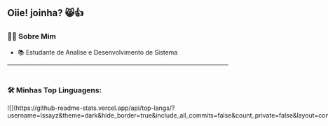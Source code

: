 
## Oiie! joinha? 😸👍

### 👩‍💻 Sobre Mim
- 📚 Estudante de Analise e Desenvolvimento de Sistema
---

<div style="display: flex; align-items: center; justify-content: space-between;">
  <div style="flex: 1; margin-right: 20px;">
    <h3>🛠️ Minhas Top Linguagens:</h3>
![](https://github-readme-stats.vercel.app/api/top-langs/?username=Issayz&theme=dark&hide_border=true&include_all_commits=false&count_private=false&layout=compact)
  </div>
  <div style="flex: 1; text-align: center;">
</div>

---

### 🌟 Conecte-se Comigo
<div> 
  <a href="https://instagram.com/rai._.934" target="_blank"><img src="https://img.shields.io/badge/-Instagram-%23E4405F?style=for-the-badge&logo=instagram&logoColor=white" target="_blank"></a>
  <a href="https://discord.gg/issayz_50734" target="_blank"><img src="https://img.shields.io/badge/Discord-7289DA?style=for-the-badge&logo=discord&logoColor=white" target="_blank"></a>   
</div>

---

### 🐍 Contribuições no GitHub
<picture>
  <source media="(prefers-color-scheme: dark)" srcset="https://raw.githubusercontent.com/Issayz/Issayz/output/github-contribution-grid-snake-dark.svg">
  <source media="(prefers-color-scheme: light)" srcset="https://raw.githubusercontent.com/Issayz/Issayz/output/github-contribution-grid-snake.svg">
  <img alt="github contribution grid snake animation" src="https://raw.githubusercontent.com/Issayz/Issayz/output/github-contribution-grid-snake.svg">
</picture>
